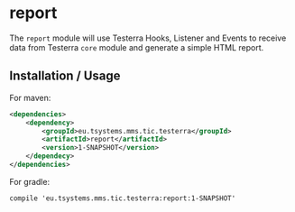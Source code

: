 # report
The `report` module will use Testerra Hooks, Listener and Events to receive data from Testerra `core` module and generate a simple HTML report.

## Installation / Usage

For maven:

```xml
<dependencies>
    <dependency>
        <groupId>eu.tsystems.mms.tic.testerra</groupId>
        <artifactId>report</artifactId>
        <version>1-SNAPSHOT</version>
    </dependecy>
</dependencies>
```

For gradle:
```text
compile 'eu.tsystems.mms.tic.testerra:report:1-SNAPSHOT'
```
